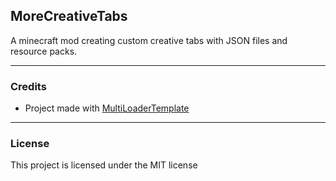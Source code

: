 ## MoreCreativeTabs

A minecraft mod creating custom creative tabs with JSON files and resource packs.

---

### Credits
* Project made with [MultiLoaderTemplate](github.com/jaredlll08/multiLoader-Template/)

---
### License
This project is licensed under the MIT license
